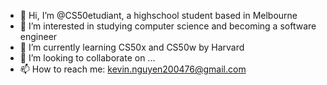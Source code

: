 - 👋 Hi, I’m @CS50etudiant, a highschool student based in Melbourne
- 👀 I’m interested in studying computer science and becoming a software engineer
- 🌱 I’m currently learning CS50x and CS50w by Harvard
- 💞️ I’m looking to collaborate on ...
- 📫 How to reach me: kevin.nguyen200476@gmail.com

<!---
CS50etudiant/CS50etudiant is a ✨ special ✨ repository because its `README.md` (this file) appears on your GitHub profile.
You can click the Preview link to take a look at your changes.
--->
